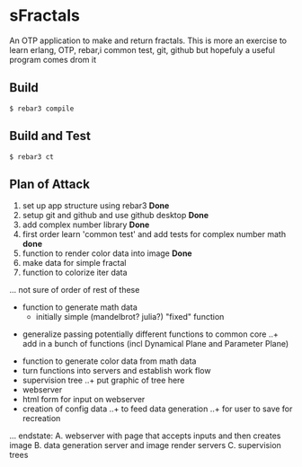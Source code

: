sFractals
=====

An OTP application to make and return fractals. 
This is more an exercise to learn erlang, OTP, rebar,i
common test,  git, github but hopefuly a useful program comes drom it

Build
-----

    $ rebar3 compile


Build and Test
--------------

    $ rebar3 ct

Plan of Attack
--------------

1. set up app structure using rebar3 **Done**
1. setup git and github and use github desktop **Done**
1. add complex number library **Done**
1. first order learn 'common test' and add tests for complex number math **done**
1. function to render color data into image **Done**
1. make data for simple fractal
1. function to colorize iter data

...
not sure of order of rest of these
* function to generate math data
  + initially simple (mandelbrot? julia?) "fixed" function
+ generalize passing potentially different functions to common core
..+ add in a bunch of functions (incl Dynamical Plane and Parameter Plane)
* function to generate color data from math data
* turn functions into servers and establish work flow
* supervision tree
..+ put graphic of tree here
* webserver
* html form for input on webserver
* creation of config data
..+ to feed data generation
..+ for user to save for recreation

...
endstate:
A. webserver with page that accepts inputs and then creates image
B. data generation server and image render servers
C. supervision trees
    

